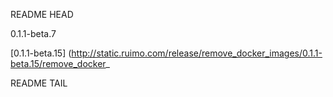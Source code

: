 README HEAD

0.1.1-beta.7

<!-- replace start -->
[0.1.1-beta.15] (http://static.ruimo.com/release/remove_docker_images/0.1.1-beta.15/remove_docker_
<!-- replace end -->

README TAIL
